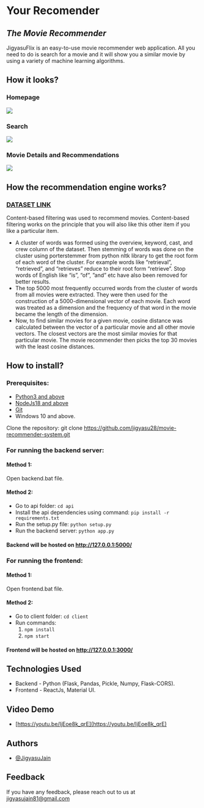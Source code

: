
# Your Recomender
## _The Movie Recommender_



JigyasuFlix is an easy-to-use movie recommender web application. All you need to do is search for a movie and it will show you a similar movie by using a variety of machine learning algorithms.

## How it looks?

### Homepage
![](screenshots/1.png)
### Search
![](screenshots/2.png)
### Movie Details and Recommendations
![](screenshots/3.jpg)


## How the recommendation engine works?
### [DATASET LINK](https://www.kaggle.com/datasets/tmdb/tmdb-movie-metadata?select=tmdb_5000_credits.csv)
Content-based filtering was used to recommend movies. Content-based filtering works on the principle that you will also like this other item if you like a particular item. 
* A cluster of words was formed using the overview, keyword, cast, and crew column of the dataset. Then stemming of words was done on the cluster using porterstemmer from python nltk library to get the root form of each word of the cluster. For example words like “retrieval”, “retrieved”, and “retrieves” reduce to their root form “retrieve”. Stop words of English like “is”, “of”, ”and” etc have also been removed for better results.
* The top 5000 most frequently occurred words from the cluster of words from all movies were extracted. They were then used for the construction of a 5000-dimensional vector of each movie. Each word was treated as a dimension and the frequency of that word in the movie became the length of the dimension. 
* Now, to find similar movies for a given movie, cosine distance was calculated between the vector of a particular movie and all other movie vectors. The closest vectors are the most similar movies for that particular movie. The movie recommender then picks the top 30 movies with the least cosine distances.

## How to install?

### Prerequisites: 
* [Python3 and above](https://apps.microsoft.com/store/detail/python-310/9PJPW5LDXLZ5?hl=en-in&gl=IN)
* [NodeJs18 and above](https://nodejs.org/en/download/)
* [Git](https://git-scm.com/download/win)
* Windows 10 and above.

Clone the repository:
 git clone https://github.com/jigyasu28/movie-recommender-system.git
### For running the backend server:
#### Method 1:
Open backend.bat file.
#### Method 2:
* Go to api folder:
 ``` cd api ```
* Install the api dependencies using command: 
``` pip install -r requirements.txt ```
* Run the setup.py file: 
``` python setup.py ```
* Run the backend server: 
``` python app.py ```
#### Backend will be hosted on http://127.0.0.1:5000/
### For running the frontend:
#### Method 1:
Open frontend.bat file.
#### Method 2:
* Go to client folder:
 ``` cd client ```
* Run commands:<br/>
   1. ``` npm install ```
   2. ``` npm start ```
#### Frontend will be hosted on http://127.0.0.1:3000/
## Technologies Used
* Backend - Python (Flask, Pandas, Pickle, Numpy, Flask-CORS).
* Frontend - ReactJs, Material UI.

## Video Demo
- [https://youtu.be/IjEoe8k_qrE](https://youtu.be/IjEoe8k_qrE)

## Authors

- [@JigyasuJain](https://github.com/jigyasu28)


## Feedback

If you have any feedback, please reach out to us at jigyasujain81@gmail.com

